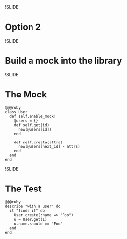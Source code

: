 !SLIDE
# Option 2

!SLIDE
# Build a mock into the library

!SLIDE
# The Mock
    @@@ruby
    class User
      def self.enable_mock!
        @users = {}
        def self.get(id)
          new(@users[id])
        end

        def self.create(attrs)
          new(@users[next_id] = attrs)
        end
      end
    end

!SLIDE
# The Test
    @@@ruby
    describe "with a user" do
      it "finds it" do
        User.create(:name => "Foo")
        u = User.get(1)
        u.name.should == "Foo"
      end
    end
